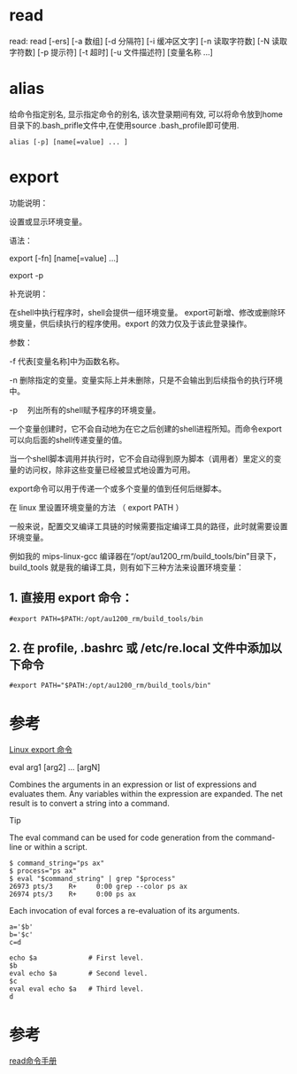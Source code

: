 # read

read: read [-ers] [-a 数组] [-d 分隔符] [-i 缓冲区文字] [-n 读取字符数] [-N 读取字符数] [-p 提示符] [-t 超时] [-u 文件描述符] [变量名称 ...]

# alias

给命令指定别名, 显示指定命令的别名, 该次登录期间有效, 可以将命令放到home目录下的.bash_prifle文件中,在使用source .bash_profile即可使用.

`alias [-p] [name[=value] ... ]`

# export

功能说明：

设置或显示环境变量。

语法：

export [-fn] [name[=value] ...]

export -p


补充说明：

在shell中执行程序时，shell会提供一组环境变量。 export可新增、修改或删除环境变量，供后续执行的程序使用。export 的效力仅及于该此登录操作。

参数：

-f  代表[变量名称]中为函数名称。

-n  删除指定的变量。变量实际上并未删除，只是不会输出到后续指令的执行环境中。

-p 　列出所有的shell赋予程序的环境变量。

一个变量创建时，它不会自动地为在它之后创建的shell进程所知。而命令export可以向后面的shell传递变量的值。

当一个shell脚本调用并执行时，它不会自动得到原为脚本（调用者）里定义的变量的访问权，除非这些变量已经被显式地设置为可用。

export命令可以用于传递一个或多个变量的值到任何后继脚本。

在 linux 里设置环境变量的方法 （ export PATH ）

一般来说，配置交叉编译工具链的时候需要指定编译工具的路径，此时就需要设置环境变量。

例如我的 mips-linux-gcc 编译器在“/opt/au1200_rm/build_tools/bin”目录下，build_tools 就是我的编译工具，则有如下三种方法来设置环境变量：

## 1. 直接用 export 命令：

`#export PATH=$PATH:/opt/au1200_rm/build_tools/bin`

## 2. 在 profile, .bashrc 或 /etc/re.local 文件中添加以下命令

`#export PATH="$PATH:/opt/au1200_rm/build_tools/bin"`

# 参考

[Linux export 命令](http://mymobile.iteye.com/blog/1407601)

eval arg1 [arg2] ... [argN]

Combines the arguments in an expression or list of expressions and evaluates them. Any variables within the expression are expanded. The net result is to convert a string into a command.

Tip

The eval command can be used for code generation from the command-line or within a script.

```
$ command_string="ps ax"
$ process="ps ax"
$ eval "$command_string" | grep "$process"
26973 pts/3    R+     0:00 grep --color ps ax
26974 pts/3    R+     0:00 ps ax
```

Each invocation of eval forces a re-evaluation of its arguments.

```
a='$b'
b='$c'
c=d

echo $a             # First level.
$b
eval echo $a        # Second level.
$c
eval eval echo $a   # Third level.
d
```

# 参考

[read命令手册](http://blog.chinaunix.net/uid-25324849-id-3199237.html)
